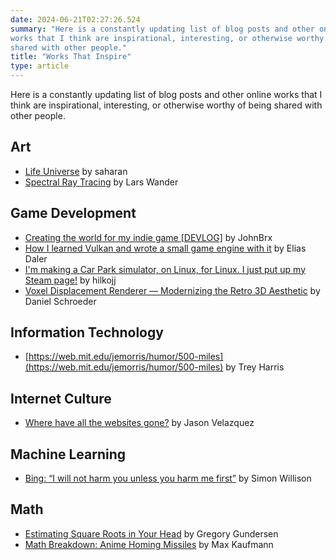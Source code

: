 ```yaml
---
date: 2024-06-21T02:27:26.524
summary: "Here is a constantly updating list of blog posts and other online
works that I think are inspirational, interesting, or otherwise worthy of being
shared with other people."
title: "Works That Inspire"
type: article
---
```


Here is a constantly updating list of blog posts and other online works that I
think are inspirational, interesting, or otherwise worthy of being shared with
other people.

## Art

- [Life Universe](https://oimo.io/works/life/) by saharan
- [Spectral Ray Tracing](https://larswander.com/writing/spectral-ray-tracing/) by Lars Wander

## Game Development

- [Creating the world for my indie game [DEVLOG]](https://www.youtube.com/watch?v=wiMqixx-8EU) by JohnBrx
- [How I learned Vulkan and wrote a small game engine with it](https://edw.is/learning-vulkan/) by Elias Daler
- [I'm making a Car Park simulator, on Linux, for Linux. I just put up my Steam page!](https://www.reddit.com/r/linux_gaming/comments/1df6u6j/im_making_a_car_park_simulator_on_linux_for_linux/) by hilkojj
- [Voxel Displacement Renderer — Modernizing the Retro 3D Aesthetic](https://blog.danielschroeder.me/2024/05/voxel-displacement-modernizing-retro-3d/) by Daniel Schroeder

## Information Technology

- [https://web.mit.edu/jemorris/humor/500-miles](https://web.mit.edu/jemorris/humor/500-miles) by Trey Harris

## Internet Culture

- [Where have all the websites gone?](https://www.fromjason.xyz/p/notebook/where-have-all-the-websites-gone/) by Jason Velazquez

## Machine Learning

- [Bing: “I will not harm you unless you harm me first”](https://simonwillison.net/2023/Feb/15/bing/) by Simon Willison

## Math

- [Estimating Square Roots in Your Head](https://gregorygundersen.com/blog/2023/02/01/estimating-square-roots/) by Gregory Gundersen
- [Math Breakdown: Anime Homing Missiles](https://blog.littlepolygon.com/posts/missile/) by Max Kaufmann
